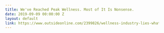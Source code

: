 ```yaml
---
title: We've Reached Peak Wellness. Most of It Is Nonsense.
date: 2019-09-09 00:00:00 Z
layout: default
link: https://www.outsideonline.com/2399826/wellness-industry-lies-what-really-works
---
```

